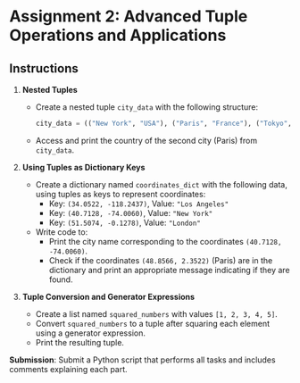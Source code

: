 
# Assignment 2: Advanced Tuple Operations and Applications

## Instructions

1. **Nested Tuples**
   - Create a nested tuple `city_data` with the following structure:
     ```python
     city_data = (("New York", "USA"), ("Paris", "France"), ("Tokyo", "Japan"))
     ```
   - Access and print the country of the second city (Paris) from `city_data`.

2. **Using Tuples as Dictionary Keys**
   - Create a dictionary named `coordinates_dict` with the following data, using tuples as keys to represent coordinates:
     - Key: `(34.0522, -118.2437)`, Value: `"Los Angeles"`
     - Key: `(40.7128, -74.0060)`, Value: `"New York"`
     - Key: `(51.5074, -0.1278)`, Value: `"London"`
   - Write code to:
     - Print the city name corresponding to the coordinates `(40.7128, -74.0060)`.
     - Check if the coordinates `(48.8566, 2.3522)` (Paris) are in the dictionary and print an appropriate message indicating if they are found.

3. **Tuple Conversion and Generator Expressions**
   - Create a list named `squared_numbers` with values `[1, 2, 3, 4, 5]`.
   - Convert `squared_numbers` to a tuple after squaring each element using a generator expression.
   - Print the resulting tuple.

**Submission**: Submit a Python script that performs all tasks and includes comments explaining each part.
